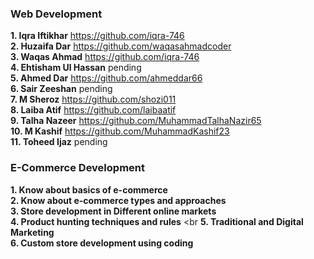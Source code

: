 ### Web Development 
**1. Iqra Iftikhar** 
https://github.com/iqra-746
<br>
**2. Huzaifa Dar** 
https://github.com/waqasahmadcoder
<br>
**3. Waqas Ahmad** 
https://github.com/iqra-746
<br>
**4. Ehtisham Ul Hassan** 
pending
<br>
**5. Ahmed Dar** 
https://github.com/ahmeddar66
<br>
**6. Sair Zeeshan** 
pending
<br>
**7. M Sheroz** 
https://github.com/shozi011
<br>
**8. Laiba Atif** 
https://github.com/laibaatif
<br>
**9. Talha Nazeer** 
https://github.com/MuhammadTalhaNazir65
<br>
**10. M Kashif**
https://github.com/MuhammadKashif23
<br>
**11. Toheed Ijaz** 
pending
### E-Commerce Development 
**1. Know about basics of e-commerce**
<br>
**2. Know about e-commerce types and approaches**
<br>
**3. Store development in Different online markets**
<br>
**4. Product hunting techniques and rules**
<br
**5. Traditional and Digital Marketing**
<br>
**6. Custom store development using coding**
<br>
